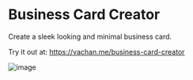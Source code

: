 # Business Card Creator

Create a sleek looking and minimal business card. 

Try it out at: https://vachan.me/business-card-creator

![image](https://github.com/user-attachments/assets/b7b62ef9-d322-40ec-b638-f8bb0432415a)
